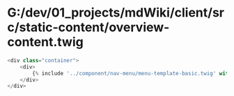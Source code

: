 # G:/dev/01_projects/mdWiki/client/src/static-content/overview-content.twig
```js
<div class="container">
    <div>
        {% include '../component/nav-menu/menu-template-basic.twig' with {navigationData: navigationData} only %}
    </div>
</div>
 ```